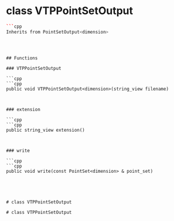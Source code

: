 # class VTPPointSetOutput


```cpp
```cpp
Inherits from PointSetOutput<dimension>
```
```



## Functions

### VTPPointSetOutput

```cpp
```cpp
public void VTPPointSetOutput<dimension>(string_view filename)
```
```


### extension

```cpp
```cpp
public string_view extension()
```
```


### write

```cpp
```cpp
public void write(const PointSet<dimension> & point_set)
```
```




# class VTPPointSetOutput

# class VTPPointSetOutput

